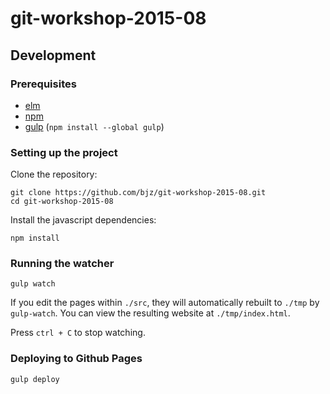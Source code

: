 # git-workshop-2015-08

## Development

### Prerequisites

- [elm](http://elm-lang.org)
- [npm](https://github.com/joyent/node/wiki/Installing-Node.js-via-package-manager)
- [gulp](http://gulpjs.com) (`npm install --global gulp`)

### Setting up the project

Clone the repository:

```
git clone https://github.com/bjz/git-workshop-2015-08.git
cd git-workshop-2015-08
```

Install the javascript dependencies:

```
npm install
```

### Running the watcher

```
gulp watch
```

If you edit the pages within `./src`, they will automatically rebuilt to `./tmp` by `gulp-watch`. You can view the resulting website at `./tmp/index.html`.

Press `ctrl + C` to stop watching.

### Deploying to Github Pages

```
gulp deploy
```

